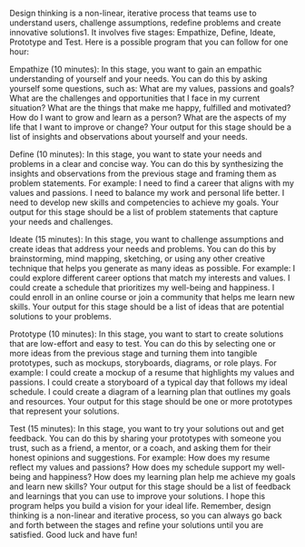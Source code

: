 Design thinking is a non-linear, iterative process that teams use to understand users, challenge assumptions, redefine problems and create innovative solutions1. It involves five stages: Empathize, Define, Ideate, Prototype and Test. Here is a possible program that you can follow for one hour:

Empathize (10 minutes): In this stage, you want to gain an empathic understanding of yourself and your needs. You can do this by asking yourself some questions, such as:
What are my values, passions and goals?
What are the challenges and opportunities that I face in my current situation?
What are the things that make me happy, fulfilled and motivated?
How do I want to grow and learn as a person?
What are the aspects of my life that I want to improve or change?
Your output for this stage should be a list of insights and observations about yourself and your needs.

Define (10 minutes): In this stage, you want to state your needs and problems in a clear and concise way. You can do this by synthesizing the insights and observations from the previous stage and framing them as problem statements. For example:
I need to find a career that aligns with my values and passions.
I need to balance my work and personal life better.
I need to develop new skills and competencies to achieve my goals.
Your output for this stage should be a list of problem statements that capture your needs and challenges.

Ideate (15 minutes): In this stage, you want to challenge assumptions and create ideas that address your needs and problems. You can do this by brainstorming, mind mapping, sketching, or using any other creative technique that helps you generate as many ideas as possible. For example:
I could explore different career options that match my interests and values.
I could create a schedule that prioritizes my well-being and happiness.
I could enroll in an online course or join a community that helps me learn new skills.
Your output for this stage should be a list of ideas that are potential solutions to your problems.

Prototype (10 minutes): In this stage, you want to start to create solutions that are low-effort and easy to test. You can do this by selecting one or more ideas from the previous stage and turning them into tangible prototypes, such as mockups, storyboards, diagrams, or role plays. For example:
I could create a mockup of a resume that highlights my values and passions.
I could create a storyboard of a typical day that follows my ideal schedule.
I could create a diagram of a learning plan that outlines my goals and resources.
Your output for this stage should be one or more prototypes that represent your solutions.

Test (15 minutes): In this stage, you want to try your solutions out and get feedback. You can do this by sharing your prototypes with someone you trust, such as a friend, a mentor, or a coach, and asking them for their honest opinions and suggestions. For example:
How does my resume reflect my values and passions?
How does my schedule support my well-being and happiness?
How does my learning plan help me achieve my goals and learn new skills?
Your output for this stage should be a list of feedback and learnings that you can use to improve your solutions.
I hope this program helps you build a vision for your ideal life. Remember, design thinking is a non-linear and iterative process, so you can always go back and forth between the stages and refine your solutions until you are satisfied. Good luck and have fun!
